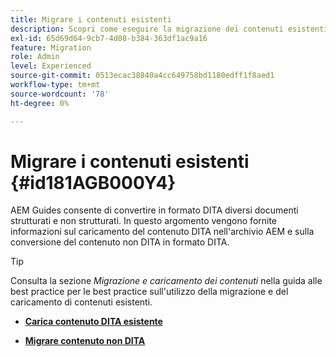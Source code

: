 ```yaml
---
title: Migrare i contenuti esistenti
description: Scopri come eseguire la migrazione dei contenuti esistenti
exl-id: 65d69d64-9cb7-4d08-b384-363df1ac9a16
feature: Migration
role: Admin
level: Experienced
source-git-commit: 0513ecac38840a4cc649758bd1180edff1f8aed1
workflow-type: tm+mt
source-wordcount: '78'
ht-degree: 0%

---
```


# Migrare i contenuti esistenti {#id181AGB000Y4}

AEM Guides consente di convertire in formato DITA diversi documenti strutturati e non strutturati. In questo argomento vengono fornite informazioni sul caricamento del contenuto DITA nell&#39;archivio AEM e sulla conversione del contenuto non DITA in formato DITA.

>[!TIP]
>
> Consulta la sezione *Migrazione e caricamento dei contenuti* nella guida alle best practice per le best practice sull&#39;utilizzo della migrazione e del caricamento di contenuti esistenti.

- **[Carica contenuto DITA esistente](migrate-content-upload-existing-dita-content.md)**

- **[Migrare contenuto non DITA](migrate-content-non-dita.md)**
